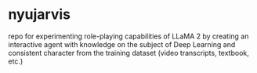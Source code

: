 # nyujarvis
repo for experimenting role-playing capabilities of LLaMA 2 by creating an interactive agent with knowledge on the subject of Deep Learning and consistent character from the training dataset (video transcripts, textbook, etc.)
